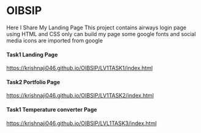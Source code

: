 # OIBSIP
Here I  Share My Landing Page
This project contains airways login page 
using HTML and CSS only can build my page 
some google fonts and social media icons are imported from google

#### Task1 Landing Page

<https://krishnaji046.github.io/OIBSIP/LV1TASK1/index.html>
 
#### Task2 Portfolio Page

<https://krishnaji046.github.io/OIBSIP/LV1TASK2/index.html>

#### Task1 Temperature converter Page

<https://krishnaji046.github.io/OIBSIP/LVL1TASK3/index.html>
